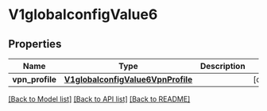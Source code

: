 # V1globalconfigValue6

## Properties
Name | Type | Description | Notes
------------ | ------------- | ------------- | -------------
**vpn_profile** | [**V1globalconfigValue6VpnProfile**](V1globalconfigValue6VpnProfile.md) |  | [optional] 

[[Back to Model list]](../README.md#documentation-for-models) [[Back to API list]](../README.md#documentation-for-api-endpoints) [[Back to README]](../README.md)

